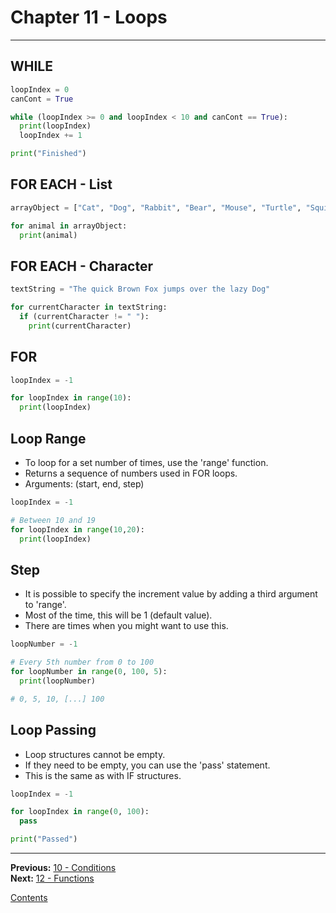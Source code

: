 # Chapter 11 - Loops

---

## WHILE

```python
loopIndex = 0
canCont = True

while (loopIndex >= 0 and loopIndex < 10 and canCont == True):
  print(loopIndex)
  loopIndex += 1

print("Finished")
```

## FOR EACH - List

```python
arrayObject = ["Cat", "Dog", "Rabbit", "Bear", "Mouse", "Turtle", "Squirrel"]

for animal in arrayObject:
  print(animal)
```

## FOR EACH - Character

```python
textString = "The quick Brown Fox jumps over the lazy Dog"

for currentCharacter in textString:
  if (currentCharacter != " "):
    print(currentCharacter)
```

## FOR

```python
loopIndex = -1

for loopIndex in range(10):
  print(loopIndex)
```

## Loop Range
* To loop for a set number of times, use the 'range' function.
* Returns a sequence of numbers used in FOR loops.
* Arguments: (start, end, step)

```python
loopIndex = -1

# Between 10 and 19
for loopIndex in range(10,20):
  print(loopIndex)
```

## Step
* It is possible to specify the increment value by adding a third argument to 'range'.
* Most of the time, this will be 1 (default value).
* There are times when you might want to use this.

```python
loopNumber = -1

# Every 5th number from 0 to 100
for loopNumber in range(0, 100, 5):
  print(loopNumber)

# 0, 5, 10, [...] 100
```

## Loop Passing
* Loop structures cannot be empty.
* If they need to be empty, you can use the 'pass' statement.
* This is the same as with IF structures.

```python
loopIndex = -1

for loopIndex in range(0, 100):
  pass

print("Passed")
```

---

**Previous:** [10 - Conditions](./10-conditions.md)  
**Next:** [12 - Functions](./12-functions.md)

[Contents](./readme.md)